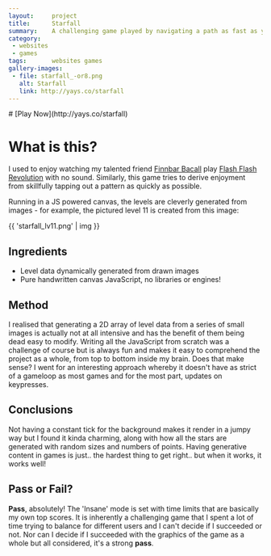 ```yaml
---
layout:     project
title:      Starfall
summary:    A challenging game played by navigating a path as fast as you can.
category:
 - websites
 - games
tags:       websites games
gallery-images:
 - file: starfall_-or8.png
   alt: Starfall
   link: http://yays.co/starfall
---
```


<div class="text-center color--2 listing__hidden" markdown="1">
# [Play Now<i class="fa fa-play-circle"></i>](http://yays.co/starfall)
</div>

# What is this?
I used to enjoy watching my talented friend [Finnbar Bacall](https://github.com/fbacall) play [Flash Flash Revolution](http://www.flashflashrevolution.com/) with no sound.
Similarly, this game tries to derive enjoyment from skillfully tapping out a pattern as quickly as possible.
<!--readmore-->

Running in a JS powered canvas, the levels are cleverly generated from images - for example, the pictured level 11 is created from this image:

{{ 'starfall_lv11.png' | img }}


## Ingredients
* Level data dynamically generated from drawn images
* Pure handwritten canvas JavaScript, no libraries or engines!

## Method
I realised that generating a 2D array of level data from a series of small images is actually not at all intensive and has the benefit of them being dead easy to modify.
Writing all the JavaScript from scratch was a challenge of course but is always fun and makes it easy to comprehend the project as a whole, from top to bottom inside my brain.
Does that make sense?
I went for an interesting approach whereby it doesn't have as strict of a gameloop as most games and for the most part, updates on keypresses.

## Conclusions
Not having a constant tick for the background makes it render in a jumpy way but I found it kinda charming, along with how all the stars are generated with random sizes and numbers of points. Having generative content in games is just.. the hardest thing to get right.. but when it works, it works well!

## Pass or Fail?
**Pass**, absolutely!
The 'Insane' mode is set with time limits that are basically my own top scores. It is inherently a challenging game that I spent a lot of time trying to balance for different users and I can't decide if I succeeded or not. Nor can I decide if I succeeded with the graphics of the game as a whole but all considered, it's a strong **pass**.